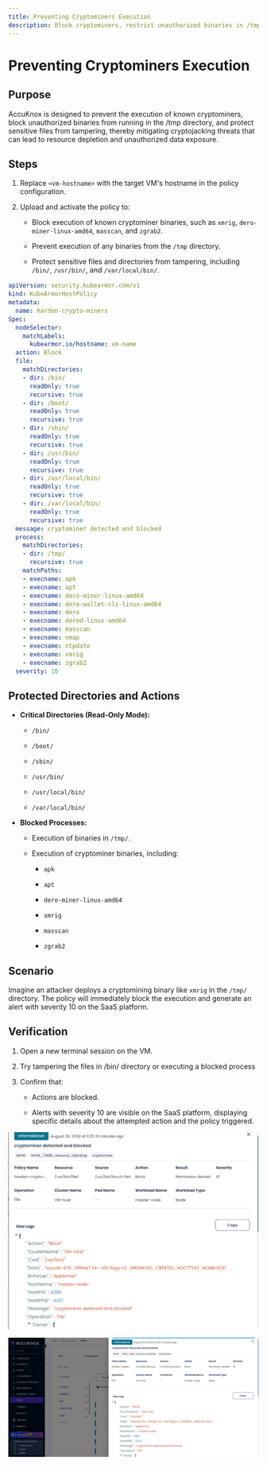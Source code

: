 ```yaml
---
title: Preventing Cryptominers Execution
description: Block cryptominers, restrict unauthorized binaries in /tmp, and secure sensitive files to prevent cryptojacking threats.
---
```


# Preventing Cryptominers Execution

## **Purpose**

AccuKnox is designed to prevent the execution of known cryptominers, block unauthorized binaries from running in the /tmp directory, and protect sensitive files from tampering, thereby mitigating cryptojacking threats that can lead to resource depletion and unauthorized data exposure.

## **Steps**

1. Replace `<vm-hostname>` with the target VM's hostname in the policy configuration.

2. Upload and activate the policy to:

    - Block execution of known cryptominer binaries, such as `xmrig`, `dero-miner-linux-amd64`, `masscan`, and `zgrab2`.

    - Prevent execution of any binaries from the `/tmp` directory.

    - Protect sensitive files and directories from tampering, including `/bin/`, `/usr/bin/`, and `/var/local/bin/`.

```yaml
apiVersion: security.kubearmor.com/v1
kind: KubeArmorHostPolicy
metadata:
  name: harden-crypto-miners
Spec:
  nodeSelector:
    matchLabels:
      kubearmor.io/hostname: vm-name
  action: Block
  file:
    matchDirectories:
    - dir: /bin/
      readOnly: true
      recursive: true
    - dir: /boot/
      readOnly: true
      recursive: true
    - dir: /sbin/
      readOnly: true
      recursive: true
    - dir: /usr/bin/
      readOnly: true
      recursive: true
    - dir: /usr/local/bin/
      readOnly: true
      recursive: true
    - dir: /var/local/bin/
      readOnly: true
      recursive: true
  message: cryptominer detected and blocked
  process:
    matchDirectories:
    - dir: /tmp/
      recursive: true
    matchPaths:
    - execname: apk
    - execname: apt
    - execname: dero-miner-linux-amd64
    - execname: dero-wallet-cli-linux-amd64
    - execname: dero
    - execname: derod-linux-amd64
    - execname: masscan
    - execname: nmap
    - execname: ntpdate
    - execname: xmrig
    - execname: zgrab2
  severity: 10
```

## **Protected Directories and Actions**

- **Critical Directories (Read-Only Mode):**

    - `/bin/`

    - `/boot/`

    - `/sbin/`

    - `/usr/bin/`

    - `/usr/local/bin/`

    - `/var/local/bin/`

- **Blocked Processes:**

    - Execution of binaries in `/tmp/`.

    - Execution of cryptominer binaries, including:

        - `apk`

        - `apt`

        - `dero-miner-linux-amd64`

        - `xmrig`

        - `masscan`

        - `zgrab2`

## **Scenario**

Imagine an attacker deploys a cryptomining binary like `xmrig` in the `/tmp/` directory. The policy will immediately block the execution and generate an alert with severity 10 on the SaaS platform.

## **Verification**

1. Open a new terminal session on the VM.

2. Try tampering the files in /bin/ directory or executing a blocked process

3. Confirm that:

    - Actions are blocked.

    - Alerts with severity 10 are visible on the SaaS platform, displaying specific details about the attempted action and the policy triggered.

![vm-crypto-miners](./images/vm-crypto-miners/1.png)

![vm-crypto-miners](./images/vm-crypto-miners/2.png)
